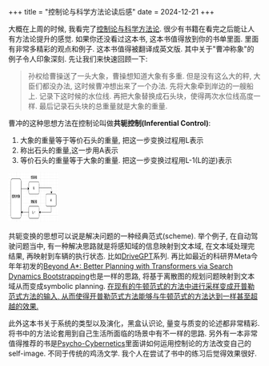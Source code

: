 +++
title = "控制论与科学方法论读后感"
date = 2024-12-21
+++

大概在上周的时候, 我看完了[控制论与科学方法论](https://www.goodreads.com/zh/book/show/37419698). 很少有书籍在看完之后能让人有方法论提升的感觉. 如果你还没看过这本书, 这本书值得放到你的书单里面. 里面有非常多精彩的观点和例子. 这本书值得被翻译成英文版. 其中关于"曹冲称象"的例子令人印象深刻. 先让我们来快速回顾一下: 

> 孙权给曹操送了一头大象，曹操想知道大象有多重. 但是没有这么大的秤, 大臣们都没办法, 这时候曹冲想出来了一个办法. 先将大象牵到岸边的一艘船上. 记录下这时候的水位线. 再把大象替换成石头块，使得两次水位线高度一样. 最后记录石头块的总重量就是大象的重量.

曹冲的这种思想方法在控制论叫做**共轭控制(Inferential Control)**:

1. 大象的重量等于等价石头的重量, 把这一步变换过程用L表示
2. 称出石头的重量,这一步用A表示
3. 等价石头的重量等于大象的重量. 把这一步变换过程用L-1(L的逆)表示

<img src="https://raw.githubusercontent.com/EvanLyu732/evanlyu732.github.io/main/static/images/lal.png" height="100" width="100"/>

共轭变换的思想可以说是解决问题的一种经典范式(scheme). 举个例子, 在自动驾驶问题当中, 有一种解决思路就是将感知域的信息映射到文本域, 在文本域处理完结果, 再映射到车辆的执行状态. 比如[DriveGPT](https://leimao.github.io/blog/DriveGPT/)系列. 再比如最近的科研界Meta今年年初发的[Beyond A*: Better Planning with Transformers via Search Dynamics Bootstrapping](https://arxiv.org/abs/2402.14083)也是一样的思路, 将基于离散图的规划问题映射到文本域从而变成symbolic planning. [在现有的牛顿范式的方法中进行采样变成开普勒范式方法的输入, 从而使得开普勒范式方法能够与牛顿范式的方法达到一样甚至超越的效果.](https://evanlyu732.github.io/blog12/#:~:text=%E5%9C%A8%22The%20Dawning,llms%20take%20all.)

此外这本书关于系统的类型以及演化，黑盒认识论, 量变与质变的论述都非常精彩. 将书中的方法论套用到自己生活所面临的场景中有不一样的思路. 另外有一本非常值得推荐的书是[Psycho-Cybernetics](https://www.amazon.com/Psycho-Cybernetics-Updated-Expanded-Maxwell-Maltz/dp/0399176136)里面讲如何运用控制论的方法改变自己的self-image. 不同于传统的鸡汤文学. 我个人在尝试了书中的练习后觉得效果很好. 














